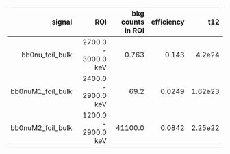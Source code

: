 | **signal**          | **ROI**             | **bkg counts in ROI** | **efficiency** | **t12** |
|--------------------:|--------------------:|----------------------:|---------------:|--------:|
| bb0nu\_foil\_bulk   | 2700.0 - 3000.0 keV | 0.763                 | 0.143          | 4.2e24  |
| bb0nuM1\_foil\_bulk | 2400.0 - 2900.0 keV | 69.2                  | 0.0249         | 1.62e23 |
| bb0nuM2\_foil\_bulk | 1200.0 - 2900.0 keV | 41100.0               | 0.0842         | 2.25e22 |
